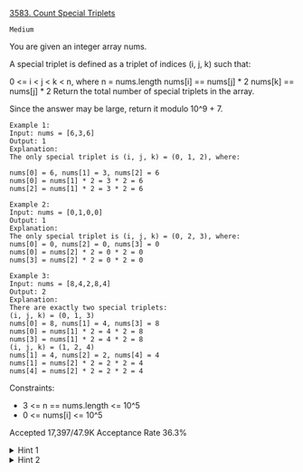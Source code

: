 [3583. Count Special Triplets](https://leetcode.com/problems/count-special-triplets/)

`Medium`

You are given an integer array nums.

A special triplet is defined as a triplet of indices (i, j, k) such that:

0 <= i < j < k < n, where n = nums.length
nums[i] == nums[j] * 2
nums[k] == nums[j] * 2
Return the total number of special triplets in the array.

Since the answer may be large, return it modulo 10^9 + 7.

```
Example 1:
Input: nums = [6,3,6]
Output: 1
Explanation:
The only special triplet is (i, j, k) = (0, 1, 2), where:

nums[0] = 6, nums[1] = 3, nums[2] = 6
nums[0] = nums[1] * 2 = 3 * 2 = 6
nums[2] = nums[1] * 2 = 3 * 2 = 6

Example 2:
Input: nums = [0,1,0,0]
Output: 1
Explanation:
The only special triplet is (i, j, k) = (0, 2, 3), where:
nums[0] = 0, nums[2] = 0, nums[3] = 0
nums[0] = nums[2] * 2 = 0 * 2 = 0
nums[3] = nums[2] * 2 = 0 * 2 = 0

Example 3:
Input: nums = [8,4,2,8,4]
Output: 2
Explanation:
There are exactly two special triplets:
(i, j, k) = (0, 1, 3)
nums[0] = 8, nums[1] = 4, nums[3] = 8
nums[0] = nums[1] * 2 = 4 * 2 = 8
nums[3] = nums[1] * 2 = 4 * 2 = 8
(i, j, k) = (1, 2, 4)
nums[1] = 4, nums[2] = 2, nums[4] = 4
nums[1] = nums[2] * 2 = 2 * 2 = 4
nums[4] = nums[2] * 2 = 2 * 2 = 4
```

Constraints:

- 3 <= n == nums.length <= 10^5
- 0 <= nums[i] <= 10^5

Accepted
17,397/47.9K
Acceptance Rate
36.3%

<details>
<summary>Hint 1</summary>

Use frequency arrays or maps, e.g. freqPrev and freqNext—to track how many times each value appears before and after the current index.

</details>
<details>
<summary>Hint 2</summary>

For each index j in the triplet (i,j,k), compute its contribution to the answer using your freqPrev and freqNext counts.

</details>
